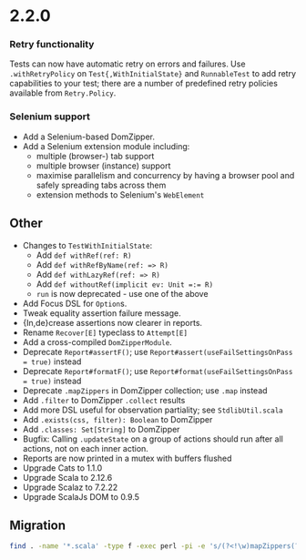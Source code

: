 # 2.2.0

### Retry functionality

Tests can now have automatic retry on errors and failures.
Use `.withRetryPolicy` on `Test{,WithInitialState}` and `RunnableTest` to add
retry capabilities to your test; there are a number of predefined retry policies
available from `Retry.Policy`.


### Selenium support

* Add a Selenium-based DomZipper.
* Add a Selenium extension module including:
  * multiple (browser-) tab support
  * multiple browser (instance) support
  * maximise parallelism and concurrency by having a browser pool and safely
    spreading tabs across them
  * extension methods to Selenium's `WebElement`

## Other

* Changes to `TestWithInitialState`:
  * Add `def withRef(ref: R)`
  * Add `def withRefByName(ref: => R)`
  * Add `def withLazyRef(ref: => R)`
  * Add `def withoutRef(implicit ev: Unit =:= R)`
  * `run` is now deprecated - use one of the above
* Add Focus DSL for `Option`s.
* Tweak equality assertion failure message.
* {In,de}crease assertions now clearer in reports.
* Rename `Recover[E]` typeclass to `Attempt[E]`
* Add a cross-compiled `DomZipperModule`.
* Deprecate `Report#assertF()`; use `Report#assert(useFailSettingsOnPass = true)` instead
* Deprecate `Report#formatF()`; use `Report#format(useFailSettingsOnPass = true)` instead
* Deprecate `.mapZippers` in DomZipper collection; use `.map` instead
* Add `.filter` to DomZipper `.collect` results
* Add more DSL useful for observation partiality; see `StdlibUtil.scala`
* Add `.exists(css, filter): Boolean` to DomZipper
* Add `.classes: Set[String]` to DomZipper
* Bugfix: Calling `.updateState` on a group of actions should run after all actions, not on each inner action.
* Reports are now printed in a mutex with buffers flushed
* Upgrade Cats        to 1.1.0
* Upgrade Scala       to 2.12.6
* Upgrade Scalaz      to 7.2.22
* Upgrade ScalaJs DOM to 0.9.5

## Migration

```sh
find . -name '*.scala' -type f -exec perl -pi -e 's/(?<!\w)mapZippers(?!\w)/map/g' {} +
```
